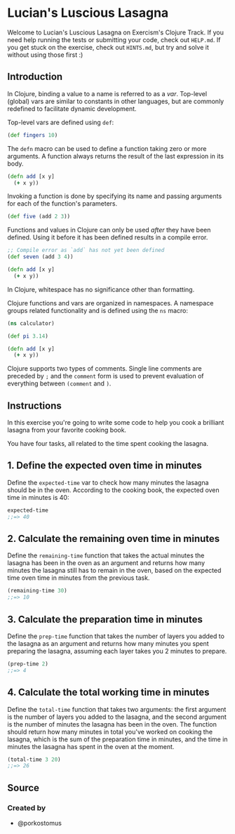 # Lucian's Luscious Lasagna

Welcome to Lucian's Luscious Lasagna on Exercism's Clojure Track.
If you need help running the tests or submitting your code, check out `HELP.md`.
If you get stuck on the exercise, check out `HINTS.md`, but try and solve it without using those first :)

## Introduction

In Clojure, binding a value to a name is referred to as a _var_. Top-level (global) vars are similar to constants in other languages, but are commonly redefined to facilitate dynamic development.

Top-level vars are defined using `def`:

```clojure
(def fingers 10)
```

The `defn` macro can be used to define a function taking zero or more arguments. A function always returns the result of the last expression in its body.

```clojure
(defn add [x y]
  (+ x y))
```

Invoking a function is done by specifying its name and passing arguments for each of the function's parameters.

```clojure
(def five (add 2 3))
```

Functions and values in Clojure can only be used _after_ they have been defined. Using it before it has been defined results in a compile error.

```clojure
;; Compile error as `add` has not yet been defined
(def seven (add 3 4))

(defn add [x y]
  (+ x y))
```

In Clojure, whitespace has no significance other than formatting.

Clojure functions and vars are organized in namespaces. A namespace groups related functionality and is defined using the `ns` macro:

```clojure
(ns calculator)

(def pi 3.14)

(defn add [x y]
  (+ x y))
```

Clojure supports two types of comments. Single line comments are preceded by `;` and the `comment` form is used to prevent evaluation of everything between `(comment` and `)`.

## Instructions

In this exercise you're going to write some code to help you cook a brilliant lasagna from your favorite cooking book.

You have four tasks, all related to the time spent cooking the lasagna.

## 1. Define the expected oven time in minutes

Define the `expected-time` var to check how many minutes the lasagna should be in the oven. According to the cooking book, the expected oven time in minutes is 40:

```clojure
expected-time
;;=> 40
```

## 2. Calculate the remaining oven time in minutes

Define the `remaining-time` function that takes the actual minutes the lasagna has been in the oven as an argument and returns how many minutes the lasagna still has to remain in the oven, based on the expected time oven time in minutes from the previous task.

```clojure
(remaining-time 30)
;;=> 10
```

## 3. Calculate the preparation time in minutes

Define the `prep-time` function that takes the number of layers you added to the lasagna as an argument and returns how many minutes you spent preparing the lasagna, assuming each layer takes you 2 minutes to prepare.

```clojure
(prep-time 2)
;;=> 4
```

## 4. Calculate the total working time in minutes

Define the `total-time` function that takes two arguments: the first argument is the number of layers you added to the lasagna, and the second argument is the number of minutes the lasagna has been in the oven. The function should return how many minutes in total you've worked on cooking the lasagna, which is the sum of the preparation time in minutes, and the time in minutes the lasagna has spent in the oven at the moment.

```clojure
(total-time 3 20)
;;=> 26
```

## Source

### Created by

- @porkostomus
